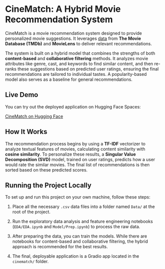 # CineMatch: A Hybrid Movie Recommendation System

CineMatch is a movie recommendation system designed to provide personalized movie suggestions. It leverages [data](https://www.kaggle.com/datasets/rounakbanik/the-movies-dataset/data) from **The Movie Database (TMDb)** and **MovieLens** to deliver relevant recommendations.

The system is built on a hybrid model that combines the strengths of both **content-based** and **collaborative filtering** methods. It analyzes movie attributes like genre, cast, and keywords to find similar content, and then re-ranks these suggestions based on predicted user ratings, ensuring the final recommendations are tailored to individual tastes. A popularity-based model also serves as a baseline for general recommendations.

## Live Demo

You can try out the deployed application on Hugging Face Spaces:

[CineMatch on Hugging Face](https://huggingface.co/spaces/Pro-metheus/CineMatch)

## How It Works

The recommendation process begins by using a **TF-IDF** vectorizer to analyze textual features of movies, calculating content similarity with **cosine similarity**. To personalize these results, a **Singular Value Decomposition (SVD)** model, trained on user ratings, predicts how a user would rate the similar movies. The final list of recommendations is then sorted based on these predicted scores.

## Running the Project Locally

To set up and run this project on your own machine, follow these steps:

1. Place all the necessary `.csv` data files into a folder named `Data/` at the root of the project.

2. Run the exploratory data analysis and feature engineering notebooks (`EDA/EDA.ipynb` and `Model/Prep.ipynb`) to process the raw data.

3. After preparing the data, you can train the models. While there are notebooks for content-based and collaborative filtering, the hybrid approach is recommended for the best results.

4. The final, deployable application is a Gradio app located in the `cinematch/` folder.
